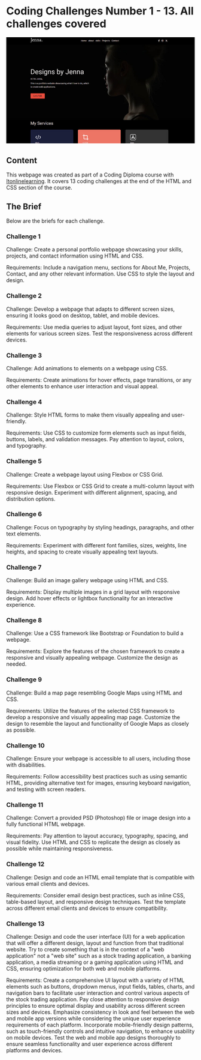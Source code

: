 # Coding Challenges Number 1 - 13. All challenges covered

![screenshot to come](./images/preview.jpg)

## Content

This webpage was created as part of a Coding Diploma course with [Itonlinelearning](https://www.itonlinelearning.com/). It covers 13 coding challenges at the end of the HTML and CSS section of the course.

## The Brief

Below are the briefs for each challenge.

### Challenge 1

Challenge: Create a personal portfolio webpage showcasing your skills, projects, and contact information using HTML and CSS.

Requirements: Include a navigation menu, sections for About Me, Projects, Contact, and any other relevant information. Use CSS to style the layout and design.

### Challenge 2

Challenge: Develop a webpage that adapts to different screen sizes, ensuring it looks good on desktop, tablet, and mobile devices.

Requirements: Use media queries to adjust layout, font sizes, and other elements for various screen sizes. Test the responsiveness across different devices.

### Challenge 3

Challenge: Add animations to elements on a webpage using CSS.

Requirements: Create animations for hover effects, page transitions, or any other elements to enhance user interaction and visual appeal.

### Challenge 4

Challenge: Style HTML forms to make them visually appealing and user-friendly.

Requirements: Use CSS to customize form elements such as input fields, buttons, labels, and validation messages. Pay attention to layout, colors, and typography.

### Challenge 5

Challenge: Create a webpage layout using Flexbox or CSS Grid.

Requirements: Use Flexbox or CSS Grid to create a multi-column layout with responsive design. Experiment with different alignment, spacing, and distribution options.

### Challenge 6

Challenge: Focus on typography by styling headings, paragraphs, and other text elements.

Requirements: Experiment with different font families, sizes, weights, line heights, and spacing to create visually appealing text layouts.

### Challenge 7

Challenge: Build an image gallery webpage using HTML and CSS.

Requirements: Display multiple images in a grid layout with responsive design. Add hover effects or lightbox functionality for an interactive experience.

### Challenge 8

Challenge: Use a CSS framework like Bootstrap or Foundation to build a webpage.

Requirements: Explore the features of the chosen framework to create a responsive and visually appealing webpage. Customize the design as needed.

### Challenge 9

Challenge: Build a map page resembling Google Maps using HTML and CSS.

Requirements: Utilize the features of the selected CSS framework to develop a responsive and visually appealing map page. Customize the design to resemble the layout and functionality of Google Maps as closely as possible.

### Challenge 10

Challenge: Ensure your webpage is accessible to all users, including those with disabilities.

Requirements: Follow accessibility best practices such as using semantic HTML, providing alternative text for images, ensuring keyboard navigation, and testing with screen readers.

### Challenge 11

Challenge: Convert a provided PSD (Photoshop) file or image design into a fully functional HTML webpage.

Requirements: Pay attention to layout accuracy, typography, spacing, and visual fidelity. Use HTML and CSS to replicate the design as closely as possible while maintaining responsiveness.

### Challenge 12

Challenge: Design and code an HTML email template that is compatible with various email clients and devices.

Requirements: Consider email design best practices, such as inline CSS, table-based layout, and responsive design techniques. Test the template across different email clients and devices to ensure compatibility.

### Challenge 13

Challenge: Design and code the user interface (UI) for a web application that will offer a different design, layout and function from that traditional website. Try to create something that is in the context of a "web application" not a "web site" such as a stock trading application, a banking application, a media streaming or a gaming application using HTML and CSS, ensuring optimization for both web and mobile platforms.

Requirements: Create a comprehensive UI layout with a variety of HTML elements such as buttons, dropdown menus, input fields, tables, charts, and navigation bars to facilitate user interaction and control various aspects of the stock trading application. Pay close attention to responsive design principles to ensure optimal display and usability across different screen sizes and devices. Emphasize consistency in look and feel between the web and mobile app versions while considering the unique user experience requirements of each platform. Incorporate mobile-friendly design patterns, such as touch-friendly controls and intuitive navigation, to enhance usability on mobile devices. Test the web and mobile app designs thoroughly to ensure seamless functionality and user experience across different platforms and devices.

